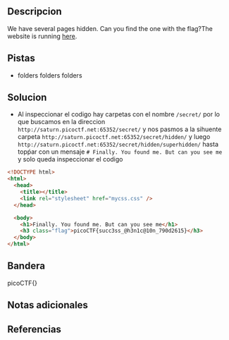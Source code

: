 ## Descripcion

We have several pages hidden. Can you find the one with the flag?The website is running [here](http://saturn.picoctf.net:65352/).

## Pistas

- folders folders folders

## Solucion

 - Al inspeccionar el codigo hay carpetas con el nombre `/secret/` por lo que buscamos en la direccion  `http://saturn.picoctf.net:65352/secret/` y nos pasmos a la sihuente carpeta `http://saturn.picoctf.net:65352/secret/hidden/`  y luego `http://saturn.picoctf.net:65352/secret/hidden/superhidden/`  hasta topṕar con un mensaje  `# Finally. You found me. But can you see me `  y solo queda inspeccionar el codigo
``` html
<!DOCTYPE html>
<html>
  <head>
    <title></title>
    <link rel="stylesheet" href="mycss.css" />
  </head>

  <body>
    <h1>Finally. You found me. But can you see me</h1>
    <h3 class="flag">picoCTF{succ3ss_@h3n1c@10n_790d2615}</h3>
  </body>
</html>
```

## Bandera
picoCTF{}

## Notas adicionales


## Referencias

